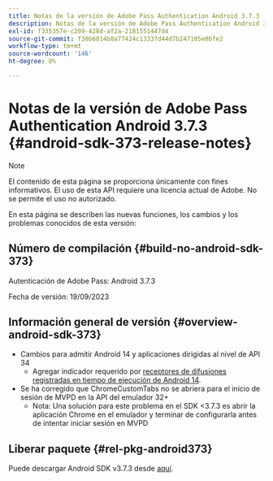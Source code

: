 ```yaml
---
title: Notas de la versión de Adobe Pass Authentication Android 3.7.3
description: Notas de la versión de Adobe Pass Authentication Android 3.7.3
exl-id: f335357e-c209-428d-af2a-2181551447d4
source-git-commit: f30b6814b8a77424c13337d44d7b247105e0bfe2
workflow-type: tm+mt
source-wordcount: '146'
ht-degree: 0%

---
```


# Notas de la versión de Adobe Pass Authentication Android 3.7.3 {#android-sdk-373-release-notes}

>[!NOTE]
>
>El contenido de esta página se proporciona únicamente con fines informativos. El uso de esta API requiere una licencia actual de Adobe. No se permite el uso no autorizado.

En esta página se describen las nuevas funciones, los cambios y los problemas conocidos de esta versión:

## Número de compilación {#build-no-android-sdk-373}

Autenticación de Adobe Pass: Android 3.7.3

Fecha de versión: 19/09/2023



## Información general de versión {#overview-android-sdk-373}

* Cambios para admitir Android 14 y aplicaciones dirigidas al nivel de API 34
   * Agregar indicador requerido por [receptores de difusiones registradas en tiempo de ejecución de Android 14](https://developer.android.com/about/versions/14/behavior-changes-14#runtime-receivers-exported).
* Se ha corregido que ChromeCustomTabs no se abriera para el inicio de sesión de MVPD en la API del emulador 32+
   * Nota: Una solución para este problema en el SDK &lt;3.7.3 es abrir la aplicación Chrome en el emulador y terminar de configurarla antes de intentar iniciar sesión en MVPD


## Liberar paquete {#rel-pkg-android373}

Puede descargar Android SDK v3.7.3 desde [aquí](https://tve.zendesk.com/hc/en-us/articles/204963219-Android-Native-AccessEnabler-Library).
